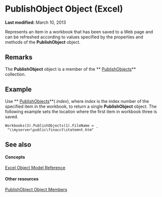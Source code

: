
# PublishObject Object (Excel)

 **Last modified:** March 10, 2013

Represents an item in a workbook that has been saved to a Web page and can be refreshed according to values specified by the properties and methods of the  **PublishObject** object.

## Remarks

 The **PublishObject** object is a member of the ** [PublishObjects](33ad393e-5ab6-2531-5e5b-42930fc596c0.md)** collection.


## Example

Use  ** [PublishObjects](b6418f80-5154-6e3f-7313-222e6438c0e1.md)**( _index_), where  _index_ is the index number of the specified item in the workbook, to return a single **PublishObject** object. The following example sets the location where the first item in workbook three is saved.


```
Workbooks(3).PublishObjects(1).FileName = _ 
 "\\myserver\public\finacct\statemnt.htm"
```


## See also


#### Concepts


 [Excel Object Model Reference](11ea8598-8a20-92d5-f98b-0da04263bf2c.md)
#### Other resources


 [PublishObject Object Members](3091c7b1-69f2-d523-7a43-1a72837f96d6.md)
